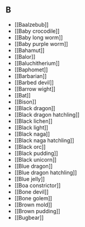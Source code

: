 ## B


- [[Baalzebub]]
- [[Baby crocodile]]
- [[Baby long worm]]
- [[Baby purple worm]]
- [[Bahamut]]
- [[Balor]]
- [[Baluchitherium]]
- [[Baphomet]]
- [[Barbarian]]
- [[Barbed devil]]
- [[Barrow wight]]
- [[Bat]]
- [[Bison]]
- [[Black dragon]]
- [[Black dragon hatchling]]
- [[Black lichen]]
- [[Black light]]
- [[Black naga]]
- [[Black naga hatchling]]
- [[Black orc]]
- [[Black pudding]]
- [[Black unicorn]]
- [[Blue dragon]]
- [[Blue dragon hatchling]]
- [[Blue jelly]]
- [[Boa constrictor]]
- [[Bone devil]]
- [[Bone golem]]
- [[Brown mold]]
- [[Brown pudding]]
- [[Bugbear]]
